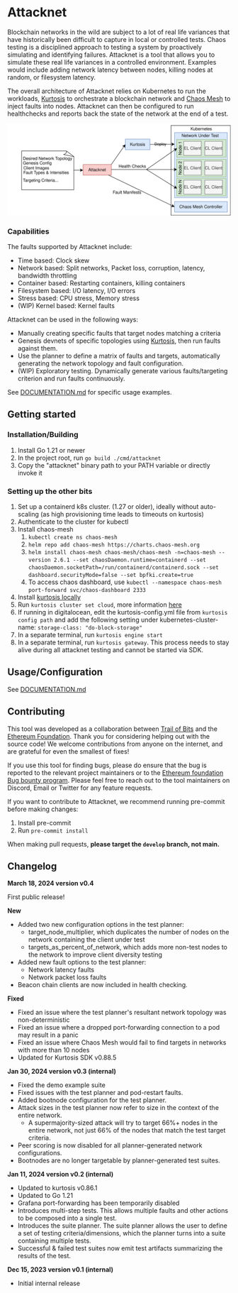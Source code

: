 # Attacknet

Blockchain networks in the wild are subject to a lot of real life variances that have historically been difficult to capture 
in local or controlled tests. Chaos testing is a disciplined approach to testing a system by proactively simulating and 
identifying failures. Attacknet is a tool that allows you to simulate these real life variances in a controlled environment.
Examples would include adding network latency between nodes, killing nodes at random, or filesystem latency.

The overall architecture of Attacknet relies on Kubernetes to run the workloads, [Kurtosis](https://github.com/kurtosis-tech/kurtosis) to orchestrate a blockchain network and
[Chaos Mesh](https://chaos-mesh.org/) to inject faults into nodes. Attacknet can then be configured to run healthchecks and 
reports back the state of the network at the end of a test. 

![docs/attacknet.svg](docs/attacknet.svg)

### Capabilities

The faults supported by Attacknet include:
- Time based: Clock skew
- Network based: Split networks, Packet loss, corruption, latency, bandwidth throttling
- Container based: Restarting containers, killing containers
- Filesystem based: I/O latency, I/O errors
- Stress based: CPU stress, Memory stress
- (WIP) Kernel based: Kernel faults

Attacknet can be used in the following ways:
- Manually creating specific faults that target nodes matching a criteria
- Genesis devnets of specific topologies using [Kurtosis](https://www.kurtosis.com/), then run faults against them.
- Use the planner to define a matrix of faults and targets, automatically generating the network topology and fault configuration.
- (WIP) Exploratory testing. Dynamically generate various faults/targeting criterion and run faults continuously. 

See [DOCUMENTATION.md](docs/DOCUMENTATION.md) for specific usage examples.

## Getting started
### Installation/Building

1. Install Go 1.21 or newer
2. In the project root, run `go build ./cmd/attacknet`
3. Copy the "attacknet" binary path to your PATH variable or directly invoke it

### Setting up the other bits

1. Set up a containerd k8s cluster. (1.27 or older), ideally without auto-scaling (as high provisioning time leads to timeouts on kurtosis) 
2. Authenticate to the cluster for kubectl
3. Install chaos-mesh
   1. `kubectl create ns chaos-mesh`
   2. `helm repo add chaos-mesh https://charts.chaos-mesh.org`
   3. `helm install chaos-mesh chaos-mesh/chaos-mesh -n=chaos-mesh --version 2.6.1 --set chaosDaemon.runtime=containerd --set chaosDaemon.socketPath=/run/containerd/containerd.sock --set dashboard.securityMode=false --set bpfki.create=true`
   4. To access chaos dashboard, use `kubectl --namespace chaos-mesh port-forward svc/chaos-dashboard 2333`
4. Install [kurtosis locally](https://docs.kurtosis.com/install)
5. Run `kurtosis cluster set cloud`, more information [here](https://docs.kurtosis.com/k8s)
6. If running in digitalocean, edit the kurtosis-config.yml file from `kurtosis config path` and add the following setting under kubernetes-cluster-name: `storage-class: "do-block-storage"`
7. In a separate terminal, run `kurtosis engine start`
8. In a separate terminal, run `kurtosis gateway`. This process needs to stay alive during all attacknet testing and cannot be started via SDK.

## Usage/Configuration

See [DOCUMENTATION.md](docs/DOCUMENTATION.md)

## Contributing
This tool was developed as a collaboration between [Trail of Bits](https://www.trailofbits.com/) and the [Ethereum Foundation](https://github.com/ethereum/).
Thank you for considering helping out with the source code! We welcome contributions from anyone on the internet, and are grateful for even the smallest of fixes!

If you use this tool for finding bugs, please do ensure that the bug is reported to the relevant project maintainers or to the 
[Ethereum foundation Bug bounty program](https://ethereum.org/en/bug-bounty/). Please feel free to reach out to the tool
maintainers on Discord, Email or Twitter for any feature requests. 

If you want to contribute to Attacknet, we recommend running pre-commit before making changes:

1. Install pre-commit
2. Run `pre-commit install`

When making pull requests, **please target the `develop` branch, not main.**

## Changelog

**March 18, 2024 version v0.4**

First public release!

**New**
- Added two new configuration options in the test planner:
  - target_node_multiplier, which duplicates the number of nodes on the network containing the client under test
  - targets_as_percent_of_network, which adds more non-test nodes to the network to improve client diversity testing
- Added new fault options to the test planner:
  - Network latency faults
  - Network packet loss faults
- Beacon chain clients are now included in health checking.
 
**Fixed**
- Fixed an issue where the test planner's resultant network topology was non-deterministic
- Fixed an issue where a dropped port-forwarding connection to a pod may result in a panic
- Fixed an issue where Chaos Mesh would fail to find targets in networks with more than 10 nodes
- Updated for Kurtosis SDK v0.88.5

**Jan 30, 2024 version v0.3 (internal)**
- Fixed the demo example suite
- Fixed issues with the test planner and pod-restart faults.
- Added bootnode configuration for the test planner.
- Attack sizes in the test planner now refer to size in the context of the entire network. 
  - A supermajority-sized attack will try to target 66%+ nodes in the entire network, not just 66% of the nodes that match the test target criteria.
- Peer scoring is now disabled for all planner-generated network configurations.
- Bootnodes are no longer targetable by planner-generated test suites.

**Jan 11, 2024 version v0.2 (internal)**
- Updated to kurtosis v0.86.1
- Updated to Go 1.21
- Grafana port-forwarding has been temporarily disabled
- Introduces multi-step tests. This allows multiple faults and other actions to be composed into a single test.
- Introduces the suite planner. The suite planner allows the user to define a set of testing criteria/dimensions, which the planner turns into a suite containing multiple tests.
- Successful & failed test suites now emit test artifacts summarizing the results of the test.

**Dec 15, 2023 version v0.1 (internal)**
- Initial internal release

